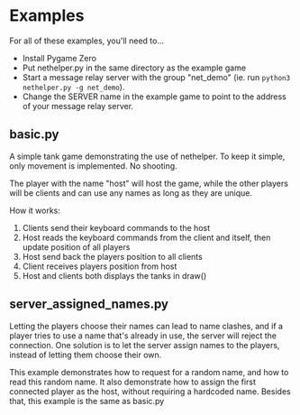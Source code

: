 # Examples

For all of these examples, you'll need to...
* Install Pygame Zero
* Put nethelper.py in the same directory as the example game
* Start a message relay server with the group "net_demo" (ie. run ```python3 nethelper.py -g net_demo```).
* Change the SERVER name in the example game to point to the address of your message relay server.

## basic.py
A simple tank game demonstrating the use of nethelper. To keep it simple, only movement is implemented. No shooting.

The player with the name "host" will host the game, while the other players will be clients and can use any names as long as they are unique.

How it works:
1. Clients send their keyboard commands to the host
2. Host reads the keyboard commands from the client and itself, then update position of all players
3. Host send back the players position to all clients
4. Client receives players position from host
5. Host and clients both displays the tanks in draw()

## server_assigned_names.py

Letting the players choose their names can lead to name clashes, and if a player tries to use a name that's already in use, the server will reject the connection. One solution is to let the server assign names to the players, instead of letting them choose their own.

This example demonstrates how to request for a random name, and how to read this random name. It also demonstrate how to assign the first connected player as the host, without requiring a hardcoded name. Besides that, this example is the same as basic.py